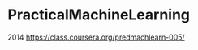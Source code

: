 PracticalMachineLearning
========================

2014 https://class.coursera.org/predmachlearn-005/
